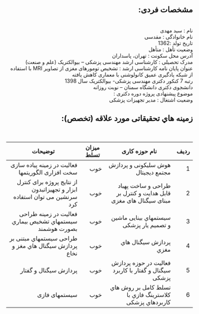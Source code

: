 <div dir="rtl">
  
##  مشخصات فردی:
<br/>
نام : سید مهدی 
<br/>
نام خانوادگی : مقدسی
<br/>
تاریخ تولد :1362 
<br/>
وضعیت تأهل : متأهل
<br/> 
آدرس محل سکونت : تهران، پاسداران
<br/> 
مدرک تحصیلی : کارشناسی ارشد مهندسی پزشکی – بیوالکتریک (علم و صنعت)
<br/>
عنوان پایان نامه کارشناسی ارشد : تشخیص تومورهای مغزی از تصاویر MRI  با استفاده از شبکه یادگیری عمیق کانولوشنی  با معماری کاهش یافته
<br/>
رتبه 7 کنکور دکتری مهندسی پزشکی- بیوالکتریک  سال 1398
<br/>
 دانشجوی دکتری دانشگاه سمنان – نوبت روزانه
<br/>
موضوع پیشنهادی پروژه دوره دکتری :
<br/> 
وضعیت اشتغال : مدیر تجهیزات پزشکی
  
 ## زمینه هاي تحقیقاتی مورد علاقه (تخصص): 

<br/> 
   
| ردیف |نام حوزه کاری  |میزان تسلط  |  توضیحات  | 
|-------|---------|----------------------|---------------|
|1| هوش سلیکونی و پردازش مجتمع دیجیتال|خوب|فعالیت در زمینه پیاده سازی سخت افزاری الگوریتمها| 
|2|طراحی و ساخت پهباد قابل هدایت و کنترل بر مبنای سیگنال های مغزی|خوب|از نتایج پروژه برای کنترل ابزار و تجهیزاتبدون سرنشین می توان استفاده کرد 
|3|سیستمهاي بینایی ماشین و تصمیم یار پزشکی |خوب| فعالیت در زمینه طراحی سیستمهاي تشخیص بیماري بصورت هوشمند   |
|4| پردازش سیگنال هاي مغزي | خوب | طراحی سیستمهاي مبتنی بر پردازش سیگنال هاي مغز و نخاع |        
|5|فعالیت در حوزه پردازش سیگنال و گفتار با کاربرد پزشکی| خوب| پردازش سیگنال و گفتار| 
|6|تسلط کامل بر روش هاي کلاسترینگ فازي با کاربردهاي پزشکی| خوب| سیستمهای فازی| 
  
  

